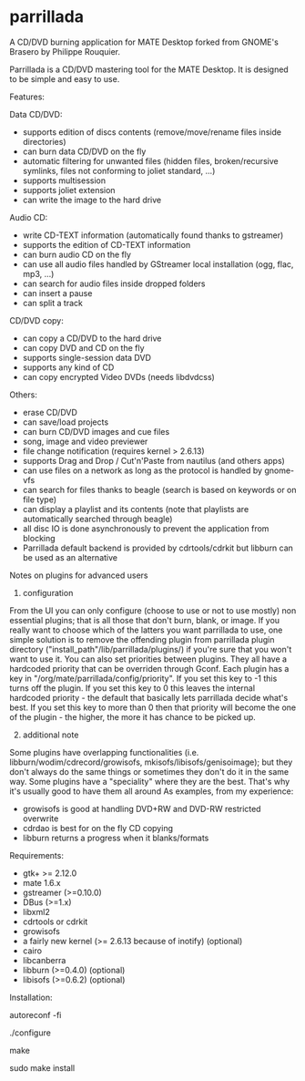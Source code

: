 parrillada
==========

A CD/DVD burning application for MATE Desktop forked from GNOME's Brasero by Philippe Rouquier.

Parrillada is a CD/DVD mastering tool for the MATE Desktop. It is designed to be simple and easy to use. 

Features:

Data CD/DVD:
- supports edition of discs contents (remove/move/rename files inside directories)
- can burn data CD/DVD on the fly
- automatic filtering for unwanted files (hidden files, broken/recursive symlinks, files not conforming to joliet standard, ...)
- supports multisession
- supports joliet extension
- can write the image to the hard drive

Audio CD:
- write CD-TEXT information (automatically found thanks to gstreamer)
- supports the edition of CD-TEXT information
- can burn audio CD on the fly
- can use all audio files handled by GStreamer local installation (ogg, flac, mp3, ...)
- can search for audio files inside dropped folders 
- can insert a pause
- can split a track

CD/DVD copy:
- can copy a CD/DVD to the hard drive
- can copy DVD and CD on the fly
- supports single-session data DVD
- supports any kind of CD
- can copy encrypted Video DVDs (needs libdvdcss)

Others:
- erase CD/DVD
- can save/load projects
- can burn CD/DVD images and cue files
- song, image and video previewer
- file change notification (requires kernel > 2.6.13)
- supports Drag and Drop / Cut'n'Paste from nautilus (and others apps)
- can use files on a network as long as the protocol is handled by gnome-vfs
- can search for files thanks to beagle (search is based on keywords or on file type)
- can display a playlist and its contents (note that playlists are automatically searched through beagle)
- all disc IO is done asynchronously to prevent the application from blocking
- Parrillada default backend is provided by cdrtools/cdrkit but libburn can be used as an alternative


Notes on plugins for advanced users

1. configuration

From the UI you can only configure (choose to use or not to use mostly) non essential plugins; that is all those that don't burn, blank, or image.
If you really want to choose which of the latters you want parrillada to use, one simple solution is to remove the offending plugin from parrillada plugin directory ("install_path"/lib/parrillada/plugins/) if you're sure that you won't want to use it.
You can also set priorities between plugins. They all have a hardcoded priority that can be overriden through Gconf. Each plugin has a key in "/org/mate/parrillada/config/priority".
If you set this key to -1 this turns off the plugin.
If you set this key to 0 this leaves the internal hardcoded priority - the default that basically lets parrillada decide what's best.
If you set this key to more than 0 then that priority will become the one of the plugin - the higher, the more it has chance to be picked up.

2. additional note

Some plugins have overlapping functionalities (i.e. libburn/wodim/cdrecord/growisofs, mkisofs/libisofs/genisoimage); but they don't always do the same things or sometimes they don't do it in the same way. Some plugins have a "speciality" where they are the best. That's why it's usually good to have them all around
As examples, from my experience:
- growisofs is good at handling DVD+RW and DVD-RW restricted overwrite
- cdrdao is best for on the fly CD copying
- libburn returns a progress when it blanks/formats


Requirements:
- gtk+ >= 2.12.0
- mate 1.6.x
- gstreamer (>=0.10.0)
- DBus (>=1.x)
- libxml2
- cdrtools or cdrkit
- growisofs
- a fairly new kernel (>= 2.6.13 because of inotify) (optional)
- cairo
- libcanberra
- libburn (>=0.4.0) (optional)
- libisofs (>=0.6.2) (optional)

Installation:

   autoreconf -fi
   
   ./configure
   
   make
   
   sudo make install
